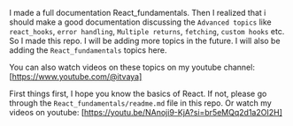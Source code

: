 I made a full documentation React_fundamentals. Then I realized that i should make a good documentation discussing the `Advanced topics` like `react_hooks`, `error handling`, `Multiple returns`, `fetching`, `custom hooks` etc. So I made this repo. I will be adding more topics in the future. I will also be adding the `React_fundamentals` topics here. 

You can also watch videos on these topics on my youtube channel: [https://www.youtube.com/@itvaya]

First things first, I hope you know the basics of React. If not, please go through the `React_fundamentals/readme.md` file in this repo. Or watch my videos on youtube:
[https://youtu.be/NAnoji9-KjA?si=br5eMQq2d1a2OI2H]



